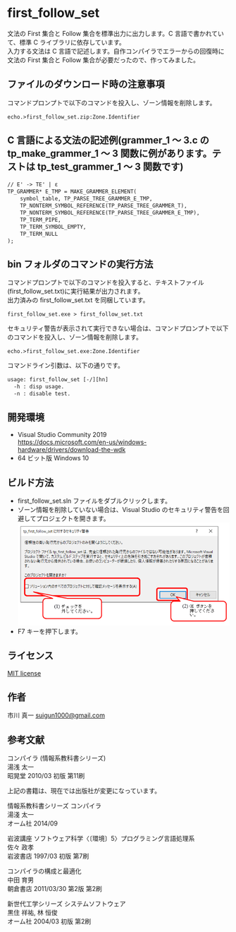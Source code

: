 
# first_follow_set

文法の First 集合と Follow 集合を標準出力に出力します。C 言語で書かれていて、標準 C ライブラリに依存しています。  
入力する文法は C 言語で記述します。自作コンパイラでエラーからの回復時に文法の First 集合と Follow 集合が必要だったので、作ってみました。

## ファイルのダウンロード時の注意事項

コマンドプロンプトで以下のコマンドを投入し、ゾーン情報を削除します。

```
echo.>first_follow_set.zip:Zone.Identifier
```

## C 言語による文法の記述例(grammer_1 ～ 3.c の tp_make_grammer_1 ～ 3 関数に例があります。テストは tp_test_grammer_1 ～ 3 関数です)

```
// E' -> TE' | ε
TP_GRAMMER* E_TMP = MAKE_GRAMMER_ELEMENT(
    symbol_table, TP_PARSE_TREE_GRAMMER_E_TMP,
    TP_NONTERM_SYMBOL_REFERENCE(TP_PARSE_TREE_GRAMMER_T),
    TP_NONTERM_SYMBOL_REFERENCE(TP_PARSE_TREE_GRAMMER_E_TMP),
    TP_TERM_PIPE,
    TP_TERM_SYMBOL_EMPTY,
    TP_TERM_NULL
);
```

## bin フォルダのコマンドの実行方法

コマンドプロンプトで以下のコマンドを投入すると、テキストファイル(first_follow_set.txt)に実行結果が出力されます。  
出力済みの first_follow_set.txt を同梱しています。

```
first_follow_set.exe > first_follow_set.txt
```

セキュリティ警告が表示されて実行できない場合は、コマンドプロンプトで以下のコマンドを投入し、ゾーン情報を削除します。

```
echo.>first_follow_set.exe:Zone.Identifier
```

コマンドライン引数は、以下の通りです。

```
usage: first_follow_set [-/][hn]
  -h : disp usage.
  -n : disable test.
```

## 開発環境

* Visual Studio Community 2019  
https://docs.microsoft.com/en-us/windows-hardware/drivers/download-the-wdk
* 64 ビット版 Windows 10

## ビルド方法

* first_follow_set.sln ファイルをダブルクリックします。
* ゾーン情報を削除していない場合は、Visual Studio のセキュリティ警告を回避してプロジェクトを開きます。  
![warning](https://raw.githubusercontent.com/tenpoku1000/first_follow_set/master/images/MSVC.PNG)
* F7 キーを押下します。

## ライセンス

[MIT license](https://raw.githubusercontent.com/tenpoku1000/first_follow_set/master/LICENSE)

## 作者

市川 真一 <suigun1000@gmail.com>

## 参考文献

コンパイラ (情報系教科書シリーズ)  
湯浅 太一  
昭晃堂 2010/03 初版 第11刷

上記の書籍は、現在では出版社が変更になっています。

情報系教科書シリーズ コンパイラ  
湯淺 太一  
オーム社 2014/09

岩波講座 ソフトウェア科学〈〔環境〕5〉プログラミング言語処理系  
佐々 政孝  
岩波書店 1997/03 初版 第7刷

コンパイラの構成と最適化  
中田 育男  
朝倉書店 2011/03/30 第2版 第2刷

新世代工学シリーズ システムソフトウェア  
黒住 祥祐, 林 恒俊  
オーム社 2004/03 初版 第2刷

